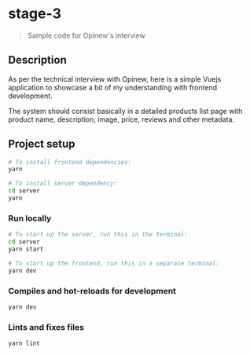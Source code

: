 # stage-3

> Sample code for Opinew&#39;s interview

## Description

As per the technical interview with Opinew, here is a simple Vuejs application to showcase a bit of my understanding with frontend development.

The system should consist basically in a detailed products list page with product name, description, image, price, reviews and other metadata.

## Project setup
```bash
# To install frontend dependencies:
yarn

# To install server dependency:
cd server
yarn
```

### Run locally
```bash
# To start up the server, run this in the terminal:
cd server
yarn start

# To start up the frontend, run this in a separate terminal:
yarn dev
```

### Compiles and hot-reloads for development
```bash
yarn dev
```

### Lints and fixes files
```bash
yarn lint
```

